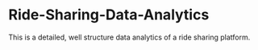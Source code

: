 # Ride-Sharing-Data-Analytics
This is a detailed, well structure data analytics of a ride sharing platform.  
